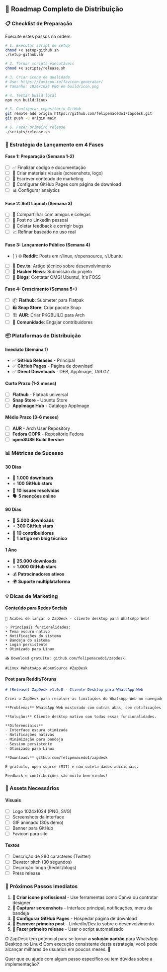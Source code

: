 
## 🎯 **Roadmap Completo de Distribuição**

### **📋 Checklist de Preparação**

Execute estes passos na ordem:

```bash
# 1. Executar script de setup
chmod +x setup-github.sh
./setup-github.sh

# 2. Tornar scripts executáveis
chmod +x scripts/release.sh

# 3. Criar ícone de qualidade
# Use: https://favicon.io/favicon-generator/
# Tamanho: 1024x1024 PNG em build/icon.png

# 4. Testar build local
npm run build:linux

# 5. Configurar repositório GitHub
git remote add origin https://github.com/felipemacedo1/zapdesk.git
git push -u origin main

# 6. Fazer primeiro release
./scripts/release.sh
```

### **🚀 Estratégia de Lançamento em 4 Fases**

#### **Fase 1: Preparação (Semana 1-2)**
- [ ] ✅ Finalizar código e documentação
- [ ] 🎨 Criar materiais visuais (screenshots, logo)
- [ ] 📝 Escrever conteúdo de marketing
- [ ] 🔧 Configurar GitHub Pages com página de download
- [ ] 📊 Configurar analytics

#### **Fase 2: Soft Launch (Semana 3)**
- [ ] 👥 Compartilhar com amigos e colegas
- [ ] 💼 Post no LinkedIn pessoal
- [ ] 🐛 Coletar feedback e corrigir bugs
- [ ] 📈 Refinar baseado no uso real

#### **Fase 3: Lançamento Público (Semana 4)**
- [ } 🌐 **Reddit**: Posts em r/linux, r/opensource, r/Ubuntu
- [ ] 📝 **Dev.to**: Artigo técnico sobre desenvolvimento
- [ ] 🔶 **Hacker News**: Submissão do projeto
- [ ] 📧 **Blogs**: Contatar OMG! Ubuntu!, It's FOSS

#### **Fase 4: Crescimento (Semana 5+)**
- [ ] 📦 **Flathub**: Submeter para Flatpak
- [ ] 🛍️ **Snap Store**: Criar pacote Snap
- [ ] 🏗️ **AUR**: Criar PKGBUILD para Arch
- [ ] 🤝 **Comunidade**: Engajar contribuidores

### **📦 Plataformas de Distribuição**

#### **Imediato (Semana 1)**
- ✅ **GitHub Releases** - Principal
- ✅ **GitHub Pages** - Página de download
- ✅ **Direct Downloads** - DEB, AppImage, TAR.GZ

#### **Curto Prazo (1-2 meses)**
- [ ] **Flathub** - Flatpak universal
- [ ] **Snap Store** - Ubuntu Store
- [ ] **AppImage Hub** - Catálogo AppImage

#### **Médio Prazo (3-6 meses)**
- [ ] **AUR** - Arch User Repository
- [ ] **Fedora COPR** - Repositório Fedora
- [ ] **openSUSE Build Service**

### **📊 Métricas de Sucesso**

#### **30 Dias**
- 🎯 **1.000 downloads**
- ⭐ **100 GitHub stars**
- 🐛 **10 issues resolvidas**
- 🗣️ **5 menções online**

#### **90 Dias**
- 🎯 **5.000 downloads**
- ⭐ **300 GitHub stars**
- 👥 **10 contribuidores**
- 📝 **1 artigo em blog técnico**

#### **1 Ano**
- 🎯 **25.000 downloads**
- ⭐ **1.000 GitHub stars**
- 💰 **Patrocinadores ativos**
- 🌍 **Suporte multiplataforma**

### **💡 Dicas de Marketing**

#### **Conteúdo para Redes Sociais**
```
🚀 Acabei de lançar o ZapDesk - cliente desktop para WhatsApp Web!

✨ Principais funcionalidades:
• Tema escuro nativo
• Notificações do sistema  
• Bandeja do sistema
• Login persistente
• Otimizado para Linux

📥 Download gratuito: github.com/felipemacedo1/zapdesk

#Linux #WhatsApp #OpenSource #ZapDesk
```

#### **Post para Reddit/Fóruns**
```markdown
# [Release] ZapDesk v1.0.0 - Cliente Desktop para WhatsApp Web

Criei o ZapDesk para resolver as limitações do WhatsApp Web no navegador.

**Problema:** WhatsApp Web misturado com outras abas, sem notificações nativas, sem suporte à bandeja.

**Solução:** Cliente desktop nativo com todas essas funcionalidades.

**Diferenciais:**
- Interface escura otimizada
- Notificações nativas
- Minimização para bandeja
- Session persistente
- Otimizado para Linux

**Download:** github.com/felipemacedo1/zapdesk

É gratuito, open source (MIT) e não coleta dados adicionais.

Feedback e contribuições são muito bem-vindos!
```

### **🎨 Assets Necessários**

#### **Visuais**
- [ ] Logo 1024x1024 (PNG, SVG)
- [ ] Screenshots da interface
- [ ] GIF animado (30s demo)
- [ ] Banner para GitHub
- [ ] Favicon para site

#### **Textos**
- [ ] Descrição de 280 caracteres (Twitter)
- [ ] Elevator pitch (30 segundos)
- [ ] Descrição longa (Reddit/blogs)
- [ ] Press release

### **🤝 Próximos Passos Imediatos**

1. **🎨 Criar ícone profissional** - Use ferramentas como Canva ou contratar designer
2. **📸 Capturar screenshots** - Interface principal, notificações, menu da bandeja
3. **🔧 Configurar GitHub Pages** - Hospedar página de download
4. **📝 Escrever primeiro post** - LinkedIn/Dev.to sobre o desenvolvimento
5. **🚀 Fazer primeiro release** - Usar o script automatizado

O ZapDesk tem potencial para se tornar **a solução padrão** para WhatsApp Desktop no Linux! Com execução consistente desta estratégia, você pode alcançar milhares de usuários em poucos meses. 🎉

Quer que eu ajude com algum passo específico ou tem dúvidas sobre a implementação?